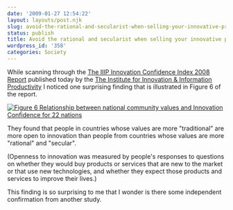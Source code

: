 ```yaml
---
date: '2009-01-27 12:54:22'
layout: layouts/post.njk
slug: avoid-the-rational-and-secularist-when-selling-your-innovative-product-or-service
status: publish
title: Avoid the rational and secularist when selling your innovative product or service?
wordpress_id: '358'
categories: Society
---
```


While scanning through the [The IIIP Innovation Confidence Index 2008 Report](http://unpan1.un.org/intradoc/groups/public/documents/apcity/unpan035105.pdf) published today by the [The Institute for Innovation & Information Productivity](http://www.iii-p.org/) I noticed one surprising finding that is illustrated in Figure 6 of the report.

[![Figure 6 Relationship between national community values and Innovation Confidence for 22 nations](http://www.eamonn.org/blog/wp-content/uploads/2009/01/iiip08-fig61.png)](http://www.eamonn.org/blog/wp-content/uploads/2009/01/iiip08-fig61.png)

They found that people in countries whose values are more "traditional" are more open to innovation than people from countries whose values are more "rational" and "secular".

(Openness to innovation was measured by people's responses to questions on whether they would buy products or services that are new to the market or that use new technologies, and whether they expect those products and services to improve their lives.)

This finding is so surprising to me that I wonder is there some independent confirmation from another study.



